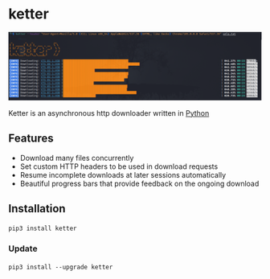 # ketter

![ketter](./assets/banner.png)

Ketter is an asynchronous http downloader written in [Python](https://python.org)

## Features

- Download many files concurrently
- Set custom HTTP headers to be used in download requests
- Resume incomplete downloads at later sessions automatically
- Beautiful progress bars that provide feedback on the ongoing download

## Installation

`pip3 install ketter`

### Update

`pip3 install --upgrade ketter`
